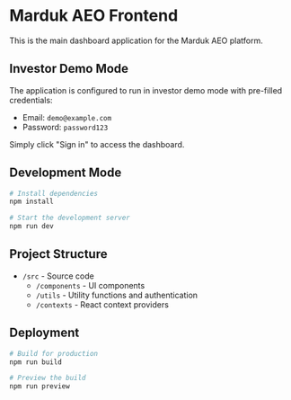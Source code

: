 # Marduk AEO Frontend

This is the main dashboard application for the Marduk AEO platform.

## Investor Demo Mode

The application is configured to run in investor demo mode with pre-filled credentials:

- Email: `demo@example.com` 
- Password: `password123`

Simply click "Sign in" to access the dashboard.

## Development Mode

```bash
# Install dependencies
npm install

# Start the development server
npm run dev
```

## Project Structure

- `/src` - Source code
  - `/components` - UI components
  - `/utils` - Utility functions and authentication
  - `/contexts` - React context providers

## Deployment

```bash
# Build for production
npm run build

# Preview the build
npm run preview
```
